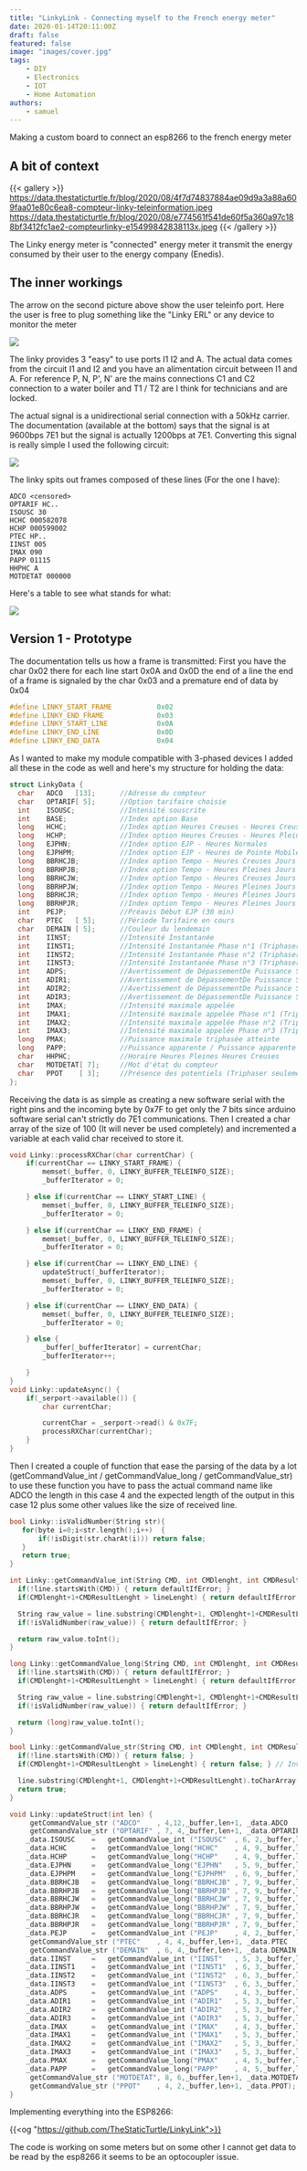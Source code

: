 ```yaml
---
title: "LinkyLink - Connecting myself to the French energy meter"
date: 2020-01-14T20:11:00Z
draft: false
featured: false
image: "images/cover.jpg"
tags: 
    - DIY
    - Electronics
    - IOT
    - Home Automation
authors:
    - samuel
---
```

Making a custom board to connect an esp8266 to the french energy meter

<!--more-->

## A bit of context

{{< gallery >}}
https://data.thestaticturtle.fr/blog/2020/08/4f7d74837884ae09d9a3a88a609faa01e80c6ea8-compteur-linky-teleinformation.jpeg
https://data.thestaticturtle.fr/blog/2020/08/e774561f541de60f5a360a97c188bf3412fc1ae2-compteurlinky-e15499842838113x.jpeg
{{< /gallery >}}

The Linky energy meter is "connected" energy meter it transmit the energy consumed by their user to the energy company (Enedis).

## The inner workings

The arrow on the second picture above show the user teleinfo port. Here the user is free to plug something like the "Linky ERL" or any device to monitor the meter

![](https://data.thestaticturtle.fr/blog/2020/08/Screenshot_20200121_222732.png)

The linky provides 3 "easy" to use ports I1 I2 and A. The actual data comes from the circuit I1 and I2 and you have an alimentation circuit between I1 and A. For reference P, N, P', N' are the mains connections C1 and C2 connection to a water boiler and T1 / T2 are I think for technicians and are locked.

The actual signal is a unidirectional serial connection with a 50kHz carrier. The documentation (available at the bottom) says that the signal is at 9600bps 7E1 but the signal is actually 1200bps at 7E1. Converting this signal is really simple I used the following circuit:

![](https://data.thestaticturtle.fr/blog/2020/08/Screenshot_20200121_224123.png)

The linky spits out frames composed of these lines (For the one I have):

```
ADCO <censored>
OPTARIF HC..
ISOUSC 30
HCHC 000582078
HCHP 000599002
PTEC HP..
IINST 005
IMAX 090
PAPP 01115
HHPHC A
MOTDETAT 000000
```

Here's a table to see what stands for what:

![](https://data.thestaticturtle.fr/blog/2020/08/Screenshot_20200121_225030-1@2x.png)

## Version 1 - Prototype

The documentation tells us how a frame is transmitted: First you have the char 0x02 there for each line start 0x0A and 0x0D the end of a line the end of a frame is signaled by the char 0x03 and a premature end of data by 0x04

```h
#define LINKY_START_FRAME           0x02
#define LINKY_END_FRAME             0x03
#define LINKY_START_LINE            0x0A
#define LINKY_END_LINE              0x0D
#define LINKY_END_DATA              0x04
```

As I wanted to make my module compatible with 3-phased devices I added all these in the code as well and here's my structure for holding the data:

```cpp
struct LinkyData {
  char   ADCO   [13];      //Adresse du compteur
  char   OPTARIF[ 5];      //Option tarifaire choisie
  int    ISOUSC;           //Intensité souscrite
  int    BASE;             //Index option Base
  long   HCHC;             //Index option Heures Creuses - Heures Creuses
  long   HCHP;             //Index option Heures Creuses - Heures Pleines
  long   EJPHN;            //Index option EJP - Heures Normales
  long   EJPHPM;           //Index option EJP - Heures de Pointe Mobile
  long   BBRHCJB;          //Index option Tempo - Heures Creuses Jours Bleus
  long   BBRHPJB;          //Index option Tempo - Heures Pleines Jours Bleus
  long   BBRHCJW;          //Index option Tempo - Heures Creuses Jours Blancs
  long   BBRHPJW;          //Index option Tempo - Heures Pleines Jours Blancs
  long   BBRHCJR;          //Index option Tempo - Heures Pleines Jours Rouges
  long   BBRHPJR;          //Index option Tempo - Heures Pleines Jours Rouges
  int    PEJP;             //Préavis Début EJP (30 min)
  char   PTEC   [ 5];      //Période Tarifaire en cours
  char   DEMAIN [ 5];      //Couleur du lendemain
  int    IINST;            //Intensité Instantanée
  int    IINST1;           //Intensité Instantanée Phase n°1 (Triphaser seulement)
  int    IINST2;           //Intensité Instantanée Phase n°2 (Triphaser seulement)
  int    IINST3;           //Intensité Instantanée Phase n°3 (Triphaser seulement)
  int    ADPS;             //Avertissement de DépassementDe Puissance Souscrite
  int    ADIR1;            //Avertissement de DépassementDe Puissance Souscrite Phase n°1 (Triphaser seulement)
  int    ADIR2;            //Avertissement de DépassementDe Puissance Souscrite Phase n°2 (Triphaser seulement)
  int    ADIR3;            //Avertissement de DépassementDe Puissance Souscrite Phase n°3 (Triphaser seulement)
  int    IMAX;             //Intensité maximale appelée
  int    IMAX1;            //Intensité maximale appelée Phase n°1 (Triphaser seulement)
  int    IMAX2;            //Intensité maximale appelée Phase n°2 (Triphaser seulement)
  int    IMAX3;            //Intensité maximale appelée Phase n°3 (Triphaser seulement)
  long   PMAX;             //Puissance maximale triphasée atteinte
  long   PAPP;             //Puissance apparente / Puissance apparente triphasée soutirée
  char   HHPHC;            //Horaire Heures Pleines Heures Creuses
  char   MOTDETAT[ 7];     //Mot d'état du compteur
  char   PPOT    [ 3];     //Présence des potentiels (Triphaser seulement) ("0X", X = coupures de phase phase n => bit n = 1)
}; 
```

Receiving the data is as simple as creating a new software serial with the right pins and the incoming byte by 0x7F to get only the 7 bits since arduino software serial can't strictly do 7E1 communications. Then I created a char array of the size of 100 (It will never be used completely) and incremented a variable at each valid char received to store it.

```cpp
void Linky::processRXChar(char currentChar) {
    if(currentChar == LINKY_START_FRAME) {
        memset(_buffer, 0, LINKY_BUFFER_TELEINFO_SIZE);
        _bufferIterator = 0;

    } else if(currentChar == LINKY_START_LINE) {
        memset(_buffer, 0, LINKY_BUFFER_TELEINFO_SIZE);
        _bufferIterator = 0;

    } else if(currentChar == LINKY_END_FRAME) {
        memset(_buffer, 0, LINKY_BUFFER_TELEINFO_SIZE);
        _bufferIterator = 0;

    } else if(currentChar == LINKY_END_LINE) {
        updateStruct(_bufferIterator);
        memset(_buffer, 0, LINKY_BUFFER_TELEINFO_SIZE);
        _bufferIterator = 0;

    } else if(currentChar == LINKY_END_DATA) {
        memset(_buffer, 0, LINKY_BUFFER_TELEINFO_SIZE);
        _bufferIterator = 0;

    } else {
        _buffer[_bufferIterator] = currentChar;
        _bufferIterator++;

    }
}
void Linky::updateAsync() {
    if(_serport->available()) {
        char currentChar;

        currentChar = _serport->read() & 0x7F;
        processRXChar(currentChar);
    }
}
```

Then I created a couple of function that ease the parsing of the data by a lot (getCommandValue_int / getCommandValue_long / getCommandValue_str) to use these function you have to pass the actual command name like ADCO the length in this case 4 and the expected length of the output in this case 12 plus some other values like the size of received line.

```cpp
bool Linky::isValidNumber(String str){
   for(byte i=0;i<str.length();i++)  {
       if(!isDigit(str.charAt(i))) return false;
   }
   return true;
}

int Linky::getCommandValue_int(String CMD, int CMDlenght, int CMDResultLenght, String line, int lineLenght, int defaultIfError) {
  if(!line.startsWith(CMD)) { return defaultIfError; }
  if(CMDlenght+1+CMDResultLenght > lineLenght) { return defaultIfError; } // Invalid size line length too short

  String raw_value = line.substring(CMDlenght+1, CMDlenght+1+CMDResultLenght);
  if(!isValidNumber(raw_value)) { return defaultIfError; }

  return raw_value.toInt();
}

long Linky::getCommandValue_long(String CMD, int CMDlenght, int CMDResultLenght, String line, int lineLenght, long defaultIfError) {
  if(!line.startsWith(CMD)) { return defaultIfError; }
  if(CMDlenght+1+CMDResultLenght > lineLenght) { return defaultIfError; } // Invalid size line length too short

  String raw_value = line.substring(CMDlenght+1, CMDlenght+1+CMDResultLenght);
  if(!isValidNumber(raw_value)) { return defaultIfError; }

  return (long)raw_value.toInt();
}

bool Linky::getCommandValue_str(String CMD, int CMDlenght, int CMDResultLenght, String line, int lineLenght, char* value) {
  if(!line.startsWith(CMD)) { return false; }
  if(CMDlenght+1+CMDResultLenght > lineLenght) { return false; } // Invalid size line length too short

  line.substring(CMDlenght+1, CMDlenght+1+CMDResultLenght).toCharArray(value,CMDResultLenght+1);
  return true;
} 

void Linky::updateStruct(int len) {
     getCommandValue_str ("ADCO"    , 4,12,_buffer,len+1, _data.ADCO     );
     getCommandValue_str ("OPTARIF" , 7, 4,_buffer,len+1, _data.OPTARIF  );
    _data.ISOUSC    =   getCommandValue_int ("ISOUSC"  , 6, 2,_buffer,len+1, _data.ISOUSC);
    _data.HCHC      =   getCommandValue_long("HCHC"    , 4, 9,_buffer,len+1, _data.HCHC);
    _data.HCHP      =   getCommandValue_long("HCHP"    , 4, 9,_buffer,len+1, _data.HCHP);
    _data.EJPHN     =   getCommandValue_long("EJPHN"   , 5, 9,_buffer,len+1, _data.EJPHN);
    _data.EJPHPM    =   getCommandValue_long("EJPHPM"  , 6, 9,_buffer,len+1, _data.EJPHPM);
    _data.BBRHCJB   =   getCommandValue_long("BBRHCJB" , 7, 9,_buffer,len+1, _data.BBRHCJB);
    _data.BBRHPJB   =   getCommandValue_long("BBRHPJB" , 7, 9,_buffer,len+1, _data.BBRHPJB);
    _data.BBRHCJW   =   getCommandValue_long("BBRHCJW" , 7, 9,_buffer,len+1, _data.BBRHCJW);
    _data.BBRHPJW   =   getCommandValue_long("BBRHPJW" , 7, 9,_buffer,len+1, _data.BBRHPJW);
    _data.BBRHCJR   =   getCommandValue_long("BBRHCJR" , 7, 9,_buffer,len+1, _data.BBRHCJR);
    _data.BBRHPJR   =   getCommandValue_long("BBRHPJR" , 7, 9,_buffer,len+1, _data.BBRHPJR);
    _data.PEJP      =   getCommandValue_int ("PEJP"    , 4, 2,_buffer,len+1, _data.HCHP);
     getCommandValue_str ("PTEC"    , 4, 4,_buffer,len+1, _data.PTEC  );
     getCommandValue_str ("DEMAIN"  , 6, 4,_buffer,len+1, _data.DEMAIN  );
    _data.IINST     =   getCommandValue_int ("IINST"   , 5, 3,_buffer,len+1, _data.IINST); 
    _data.IINST1    =   getCommandValue_int ("IINST1"  , 6, 3,_buffer,len+1, _data.IINST1); 
    _data.IINST2    =   getCommandValue_int ("IINST2"  , 6, 3,_buffer,len+1, _data.IINST2); 
    _data.IINST3    =   getCommandValue_int ("IINST3"  , 6, 3,_buffer,len+1, _data.IINST3); 
    _data.ADPS      =   getCommandValue_int ("ADPS"    , 4, 3,_buffer,len+1, _data.ADPS); 
    _data.ADIR1     =   getCommandValue_int ("ADIR1"   , 5, 3,_buffer,len+1, _data.ADIR1); 
    _data.ADIR2     =   getCommandValue_int ("ADIR2"   , 5, 3,_buffer,len+1, _data.ADIR2); 
    _data.ADIR3     =   getCommandValue_int ("ADIR3"   , 5, 3,_buffer,len+1, _data.ADIR3);
    _data.IMAX      =   getCommandValue_int ("IMAX"    , 4, 3,_buffer,len+1, _data.IMAX); 
    _data.IMAX1     =   getCommandValue_int ("IMAX1"   , 5, 3,_buffer,len+1, _data.IMAX1); 
    _data.IMAX2     =   getCommandValue_int ("IMAX2"   , 5, 3,_buffer,len+1, _data.IMAX2); 
    _data.IMAX3     =   getCommandValue_int ("IMAX3"   , 5, 3,_buffer,len+1, _data.IMAX3); 
    _data.PMAX      =   getCommandValue_long("PMAX"    , 4, 5,_buffer,len+1, _data.PMAX); 
    _data.PAPP      =   getCommandValue_long("PAPP"    , 4, 5,_buffer,len+1, _data.PAPP); 
     getCommandValue_str ("MOTDETAT", 8, 6,_buffer,len+1, _data.MOTDETAT );
     getCommandValue_str ("PPOT"    , 4, 2,_buffer,len+1, _data.PPOT);
}
```

Implementing everything into the ESP8266:

{{<og "https://github.com/TheStaticTurtle/LinkyLink">}}

The code is working on some meters but on some other I cannot get data to be read by the esp8266 it seems to be an optocoupler issue.
